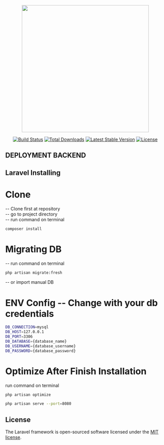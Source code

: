 <p align="center"><a href="https://laravel.com" target="_blank"><img src="https://raw.githubusercontent.com/laravel/art/master/logo-lockup/5%20SVG/2%20CMYK/1%20Full%20Color/laravel-logolockup-cmyk-red.svg" width="400"></a></p>

<p align="center">
<a href="https://travis-ci.org/laravel/framework"><img src="https://travis-ci.org/laravel/framework.svg" alt="Build Status"></a>
<a href="https://packagist.org/packages/laravel/framework"><img src="https://img.shields.io/packagist/dt/laravel/framework" alt="Total Downloads"></a>
<a href="https://packagist.org/packages/laravel/framework"><img src="https://img.shields.io/packagist/v/laravel/framework" alt="Latest Stable Version"></a>
<a href="https://packagist.org/packages/laravel/framework"><img src="https://img.shields.io/packagist/l/laravel/framework" alt="License"></a>
</p>

## DEPLOYMENT BACKEND

## Laravel Installing
# Clone
-- Clone first at repository<br />
-- go to project directory<br />
-- run command on terminal<br />
```sh
composer install
```

# Migrating DB
-- run command on terminal<br />
```sh
php artisan migrate:fresh
```
-- or import manual DB<br />

# ENV Config -- Change with your db credentials

```sh
DB_CONNECTION=mysql
DB_HOST=127.0.0.1
DB_PORT=3306
DB_DATABASE={database_name}
DB_USERNAME={database_username}
DB_PASSWORD={database_password}
```

# Optimize After Finish Installation
run command on terminal<br />
```sh
php artisan optimize
```
```sh
php artisan serve --port=8080
```

## License

The Laravel framework is open-sourced software licensed under the [MIT license](https://opensource.org/licenses/MIT).
